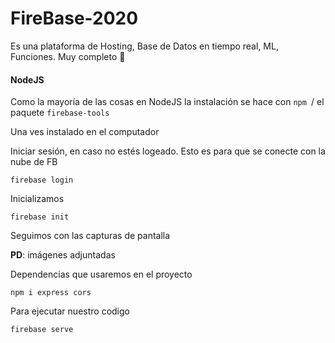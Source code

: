 # FireBase-2020

Es una plataforma de Hosting, Base de Datos en tiempo real, ML, Funciones. Muy completo :slightly_smiling_face:

#### NodeJS

Como la mayoría de las cosas en NodeJS la instalación se hace con `npm `/ el paquete `firebase-tools`

Una ves instalado en el computador



Iniciar sesión, en caso no estés logeado. Esto es para que se conecte con la nube de FB

````
firebase login
````

Inicializamos

````
firebase init
````

Seguimos con las capturas de pantalla

**PD**: imágenes adjuntadas



Dependencias que usaremos en el proyecto

````
npm i express cors
````

Para ejecutar nuestro codigo

````
firebase serve
````

